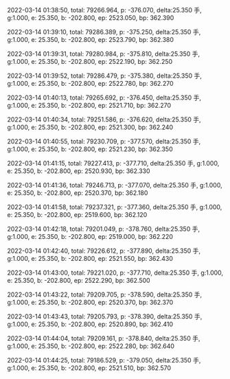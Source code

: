 2022-03-14 01:38:50, total: 79266.964, p: -376.070, delta:25.350 手, g:1.000, e: 25.350, b: -202.800, ep: 2523.050, bp: 362.390

2022-03-14 01:39:10, total: 79286.389, p: -375.250, delta:25.350 手, g:1.000, e: 25.350, b: -202.800, ep: 2523.790, bp: 362.380

2022-03-14 01:39:31, total: 79280.984, p: -375.810, delta:25.350 手, g:1.000, e: 25.350, b: -202.800, ep: 2522.190, bp: 362.250

2022-03-14 01:39:52, total: 79286.479, p: -375.380, delta:25.350 手, g:1.000, e: 25.350, b: -202.800, ep: 2522.780, bp: 362.270

2022-03-14 01:40:13, total: 79265.692, p: -376.450, delta:25.350 手, g:1.000, e: 25.350, b: -202.800, ep: 2521.710, bp: 362.270

2022-03-14 01:40:34, total: 79251.586, p: -376.620, delta:25.350 手, g:1.000, e: 25.350, b: -202.800, ep: 2521.300, bp: 362.240

2022-03-14 01:40:55, total: 79230.709, p: -377.570, delta:25.350 手, g:1.000, e: 25.350, b: -202.800, ep: 2521.230, bp: 362.350

2022-03-14 01:41:15, total: 79227.413, p: -377.710, delta:25.350 手, g:1.000, e: 25.350, b: -202.800, ep: 2520.930, bp: 362.330

2022-03-14 01:41:36, total: 79246.713, p: -377.070, delta:25.350 手, g:1.000, e: 25.350, b: -202.800, ep: 2520.370, bp: 362.180

2022-03-14 01:41:58, total: 79237.321, p: -377.360, delta:25.350 手, g:1.000, e: 25.350, b: -202.800, ep: 2519.600, bp: 362.120

2022-03-14 01:42:18, total: 79201.049, p: -378.760, delta:25.350 手, g:1.000, e: 25.350, b: -202.800, ep: 2519.000, bp: 362.220

2022-03-14 01:42:40, total: 79226.612, p: -377.890, delta:25.350 手, g:1.000, e: 25.350, b: -202.800, ep: 2521.550, bp: 362.430

2022-03-14 01:43:00, total: 79221.020, p: -377.710, delta:25.350 手, g:1.000, e: 25.350, b: -202.800, ep: 2522.290, bp: 362.500

2022-03-14 01:43:22, total: 79209.705, p: -378.590, delta:25.350 手, g:1.000, e: 25.350, b: -202.800, ep: 2520.370, bp: 362.370

2022-03-14 01:43:43, total: 79205.793, p: -378.390, delta:25.350 手, g:1.000, e: 25.350, b: -202.800, ep: 2520.890, bp: 362.410

2022-03-14 01:44:04, total: 79209.161, p: -378.840, delta:25.350 手, g:1.000, e: 25.350, b: -202.800, ep: 2522.280, bp: 362.640

2022-03-14 01:44:25, total: 79186.529, p: -379.050, delta:25.350 手, g:1.000, e: 25.350, b: -202.800, ep: 2521.510, bp: 362.570